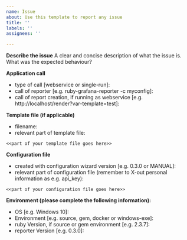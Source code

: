 ```yaml
---
name: Issue
about: Use this template to report any issue
title: ''
labels: ''
assignees: ''

---
```


**Describe the issue**
A clear and concise description of what the issue is.
What was the expected behaviour?

**Application call**
 - type of call [webservice or single-run]: 
 - call of reporter [e.g. ruby-grafana-reporter -c myconfig]: 
 - call of report creation, if running as webservice [e.g. http://localhost/render?var-template=test]: 

**Template file (if applicable)**
 - filename: 
 - relevant part of template file:
```
<<part of your template file goes here>>
```

**Configuration file**
 - created with configuration wizard version [e.g. 0.3.0 or MANUAL]: 
 - relevant part of configuration file (remember to X-out personal information as e.g. api_key):
```
<<part of your configuration file goes here>>
```

**Environment (please complete the following information):**
 - OS [e.g. Windows 10]: 
 - Environment [e.g. source, gem, docker or windows-exe]: 
 - ruby Version, if source or gem environment [e.g. 2.3.7]: 
 - reporter Version [e.g. 0.3.0]:
